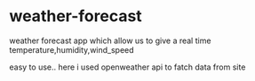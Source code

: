 # weather-forecast
weather forecast app which allow us to give a real time temperature,humidity,wind_speed

easy to use..
here i used openweather api to fatch data from site 
